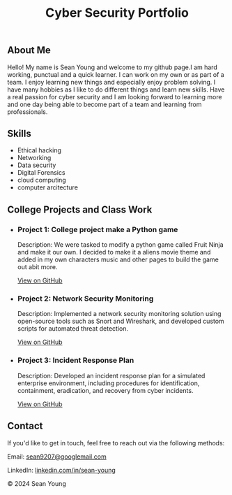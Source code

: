 <body>
    <header>
        <h1>Cyber Security Portfolio</h1>
    </header>
    <div class="container">
        <section class="section">
            <h2>About Me</h2>
            <p>Hello! My name is Sean Young and welcome to my github page.I am hard working, punctual and a quick learner. I can work on my own or as part of a team. I enjoy learning new things and especially enjoy problem solving. I have many hobbies as I like to do different things and learn new skills. Have a real passion for cyber security and I am looking forward to learning more and one day being able to become part of a team and learning from professionals.</p>
        </section>
        <section class="section">
            <h2>Skills</h2>
            <ul class="skills-list">
                <li>Ethical hacking</li>
                <li>Networking</li>
                <li>Data security</li>
                <li>Digital Forensics</li>
                <li>cloud computing</li>
                <li>computer arcitecture</li>
            </ul>
        </section>
        <section class="section">
            <h2>College Projects and Class Work</h2>
            <ul class="projects-list">
                <li>
                    <h3>Project 1: College project make a Python game </h3>
                    <p>Description: We were tasked to modify a python game called Fruit Ninja and make it our own. I decided to make it a aliens movie theme and added in my own characters music and other pages to build the game out abit more.</p>
                    <a href="https://github.com/sean9207/Pygame-college-project.git" target="_blank">View on GitHub</a>
                </li>
                <li>
                    <h3>Project 2: Network Security Monitoring</h3>
                    <p>Description: Implemented a network security monitoring solution using open-source tools such as Snort and Wireshark, and developed custom scripts for automated threat detection.</p>
                    <a href="https://github.com/yourusername/project2" target="_blank">View on GitHub</a>
                </li>
                <li>
                    <h3>Project 3: Incident Response Plan</h3>
                    <p>Description: Developed an incident response plan for a simulated enterprise environment, including procedures for identification, containment, eradication, and recovery from cyber incidents.</p>
                    <a href="https://github.com/yourusername/project3" target="_blank">View on GitHub</a>
                </li>
            </ul>
        </section>
        <section class="section">
            <h2>Contact</h2>
            <p>If you'd like to get in touch, feel free to reach out via the following methods:</p>
            <div class="contact-info">
                <p>Email: <a href="mailto:sean9207@googlemail.com">sean9207@googlemail.com</a></p>
                <p>LinkedIn: <a href="https://www.linkedin.com/in/sean-young1981" target="_blank">linkedin.com/in/sean-young</a></p>     
            </div>
        </section>
    </div>
    <footer>
        &copy; 2024 Sean Young
    </footer>
</body>
</html>
